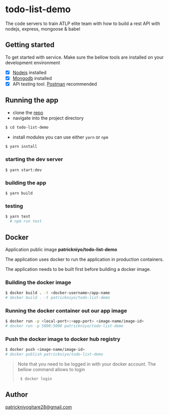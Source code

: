 # todo-list-demo
The code servers to train ATLP elite team with how to build a rest API with nodejs, express, mongoose &amp; babel


## Getting started

To get started with service. Make sure the bellow tools are installed on your development environment

- [X] [Nodejs](https://nodejs.org/en/) installed 
- [X] [Mongodb](https://www.mongodb.com/) installed 
- [X] APi testing tool. [Postman](https://www.postman.com/) recommended

## Running the app

- clone the [repo](https://github.com/PatrickNiyogitare28/todo-list-demo.git)
- navigate into the project directory
```sh
$ cd todo-list-demo
```

- install modules you can use either `yarn` or `npm`
```sh
$ yarn install
```

### starting the dev server
```
$ yarn start:dev
```

### building the app
```
$ yarn build
```

### testing

```sh
$ yarn test
  # npm run test
```

## Docker

Application public image **patrickniyo/todo-list-demo**

The application uses docker to run the application in production containers.

The application needs to be built first before building a docker image.

### Building the docker image


```sh
$ docker build . -t <docker-username>/app-name
# docker build . -t patrickniyo/todo-list-demo
```


### Running the docker container out our app image


```sh
$ docker run -p <local-port>:<app-port> <image-name/image-id>
# docker run -p 5000:5000 patrickniyo/todo-list-demo
```

### Push the docker image to docker hub registry

```sh
$ docker push <image-name/image-id>
# docker publish patrickniyo/todo-list-demo
```
> Note that you need to be logged in with your docker account. The bellow command allows to login 
> ```sh
>  $ docker login
> ```

## Author
patrickniyogitare28@gmail.com
